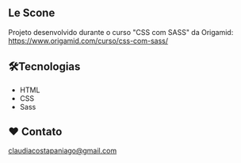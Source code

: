 ## Le Scone
Projeto desenvolvido durante o curso "CSS com SASS" da Origamid: https://www.origamid.com/curso/css-com-sass/



## 🛠️Tecnologias

- HTML
- CSS
- Sass
  

## ❤️ Contato
claudiacostapaniago@gmail.com

